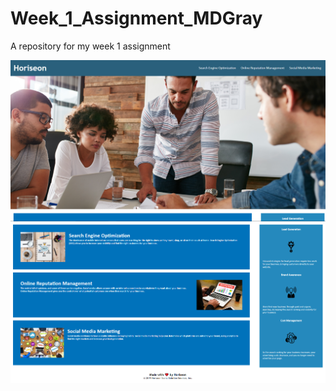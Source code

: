 # Week_1_Assignment_MDGray
A repository for my week 1 assignment 


![Homepage_1](assets/images/Horiseon_webpage_image1.PNG)
![Homepage_2](assets/images/Horiseon_webpage_image2.PNG)
